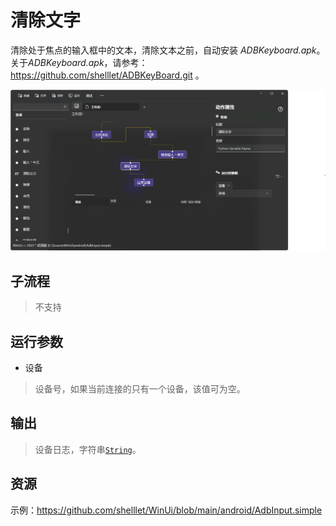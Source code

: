 # 清除文字 
清除处于焦点的输入框中的文本，清除文本之前，自动安装 *ADBKeyboard.apk*。关于*ADBKeyboard.apk*，请参考：https://github.com/shelllet/ADBKeyBoard.git 。

![AdbClearText](./images/18.png ':size=90%')

## 子流程
> 不支持


## 运行参数

* 设备
> 设备号，如果当前连接的只有一个设备，该值可为空。


## 输出

> 设备日志，字符串[`String`](./types/String.md)。


## 资源

示例：https://github.com/shelllet/WinUi/blob/main/android/AdbInput.simple
